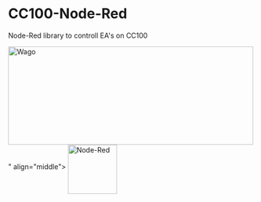 # CC100-Node-Red
Node-Red library to controll EA's on CC100


<img src="https://raw.githubusercontent.com/Helmut-Saal/CC100-Node-Red/master/Analog.png?token=GHSAT0AAAAAABQV5VCJSRK6QKY7SBRNQB3GYTBEDFQ" alt="Wago" height="200px" width="500px">" align="middle">
<img src="https://avatars3.githubusercontent.com/u/5375661?s=200&v=4" alt="Node-Red" height="100" align="middle">
